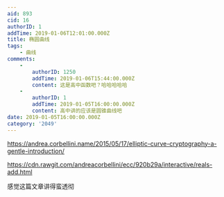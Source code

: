 ```yaml
---
aid: 893
cid: 16
authorID: 1
addTime: 2019-01-06T12:01:00.000Z
title: 椭圆曲线
tags:
    - 曲线
comments:
    -
        authorID: 1250
        addTime: 2019-01-06T15:44:00.000Z
        content: 这是高中函数吧？哈哈哈哈哈
    -
        authorID: 1
        addTime: 2019-01-05T16:00:00.000Z
        content: 高中讲的应该是圆锥曲线吧
date: 2019-01-05T16:00:00.000Z
category: '2049'
---
```


https://andrea.corbellini.name/2015/05/17/elliptic-curve-cryptography-a-gentle-introduction/

https://cdn.rawgit.com/andreacorbellini/ecc/920b29a/interactive/reals-add.html

感觉这篇文章讲得蛮透彻
